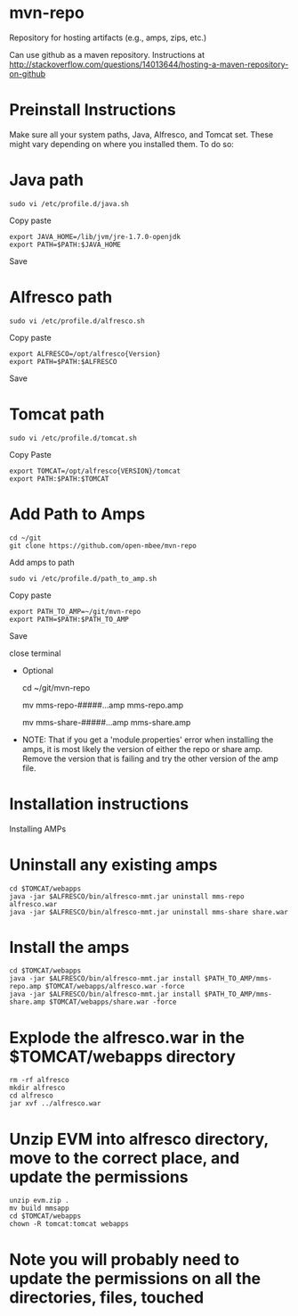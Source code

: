 mvn-repo
========

Repository for hosting artifacts (e.g., amps, zips, etc.)

Can use github as a maven repository. Instructions at http://stackoverflow.com/questions/14013644/hosting-a-maven-repository-on-github

Preinstall Instructions
=======================
Make sure all your system paths, Java, Alfresco, and Tomcat set. These might vary depending on where you installed them.
To do so:

# Java path    

    sudo vi /etc/profile.d/java.sh

Copy paste

    export JAVA_HOME=/lib/jvm/jre-1.7.0-openjdk
    export PATH=$PATH:$JAVA_HOME

Save


# Alfresco path    
    
    sudo vi /etc/profile.d/alfresco.sh
    
Copy paste

    export ALFRESCO=/opt/alfresco{Version}
    export PATH=$PATH:$ALFRESCO
    
Save

# Tomcat path

    sudo vi /etc/profile.d/tomcat.sh

Copy Paste

    export TOMCAT=/opt/alfresco{VERSION}/tomcat
    export PATH:$PATH:$TOMCAT

# Add Path to Amps
    
    cd ~/git
    git clone https://github.com/open-mbee/mvn-repo

Add amps to path

    sudo vi /etc/profile.d/path_to_amp.sh

Copy paste

    export PATH_TO_AMP=~/git/mvn-repo
    export PATH=$PATH:$PATH_TO_AMP

Save
    
close terminal
* Optional

    cd ~/git/mvn-repo
    
    mv mms-repo-#####...amp mms-repo.amp
    
    mv mms-share-#####...amp mms-share.amp


* NOTE: That if you get a 'module.properties' error when installing the amps, it is most likely the version of either the repo or share amp. Remove the version that is failing and try the other version of the amp file.


Installation instructions
=========================

Installing AMPs

# Uninstall any existing amps
    cd $TOMCAT/webapps
    java -jar $ALFRESCO/bin/alfresco-mmt.jar uninstall mms-repo alfresco.war
    java -jar $ALFRESCO/bin/alfresco-mmt.jar uninstall mms-share share.war
# Install the amps
    cd $TOMCAT/webapps
    java -jar $ALFRESCO/bin/alfresco-mmt.jar install $PATH_TO_AMP/mms-repo.amp $TOMCAT/webapps/alfresco.war -force
    java -jar $ALFRESCO/bin/alfresco-mmt.jar install $PATH_TO_AMP/mms-share.amp $TOMCAT/webapps/share.war -force
# Explode the alfresco.war in the $TOMCAT/webapps directory
    rm -rf alfresco
    mkdir alfresco
    cd alfresco
    jar xvf ../alfresco.war
# Unzip EVM into alfresco directory, move to the correct place, and update the permissions
    unzip evm.zip .
    mv build mmsapp
    cd $TOMCAT/webapps
    chown -R tomcat:tomcat webapps
# Note you will probably need to update the permissions on all the directories, files, touched
